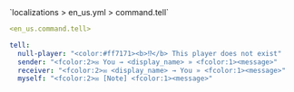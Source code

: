 <!--@include: @/parts/module/command/tell.md#title-->
<!--@include: @/parts/words.md#path--> `localizations > en_us.yml > command.tell`

<!--@include: @/parts/module/command/tell.md#explanation-->

<!--@include: @/parts/words.md#edit-->
```yaml
<en_us.command.tell>
```

<!--@include: @/parts/words.md#default-->
```yaml
tell:
  null-player: "<color:#ff7171><b>⁉</b> This player does not exist"
  sender: "<fcolor:2>✉ You → <display_name> » <fcolor:1><message>"
  receiver: "<fcolor:2>✉ <display_name> → You » <fcolor:1><message>"
  myself: "<fcolor:2>✉ [Note] <fcolor:1><message>"
```

<!--@include: @/parts/module/command/tell.md#parameters-->
<!--@include: @/parts/module/command/tell.md#localization-->


